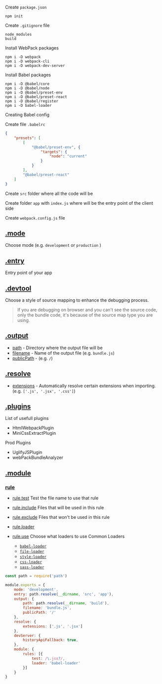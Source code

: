 Create `package.json`

    npm init 

Create `.gitignore` file
    
    node_modules
    build

Install WebPack packages

    npm i -D webpack
    npm i -D webpack-cli
    npm i -D webpack-dev-server

Install Babel packages

    npm i -D @babel/core
    npm i -D @babel/node
    npm i -D @babel/preset-env
    npm i -D @babel/preset-react
    npm i -D @babel/register
    npm i -D babel-loader

Creating Babel config

Create file `.babelrc`
```json
{
    "presets": [
        [
            "@babel/preset-env", {
                "targets": {
                    "node": "current"
                }
            }
        ],
        "@babel/preset-react"
    ]
}
```

Create `src` folder where all the code will be

Create folder `app` with `index.js` where will be the entry point of the client side

Create `webpack.config.js` file


## [.mode](https://webpack.js.org/configuration/mode/)
Choose mode (e.g. `development` or `production` )
## [.entry](https://webpack.js.org/concepts/entry-points/)
Entry point of your app
## [.devtool](https://webpack.js.org/configuration/devtool)
Choose a style of source mapping to enhance the debugging process.    
> If you are debugging on browser and you can't see the source code, only the bundle code, it's because of the source map type you are using.

## [.output](https://webpack.js.org/configuration/output/)    
* [path](https://webpack.js.org/configuration/output/#outputpublicpath) - Directory where the output file will be
* [filename](https://webpack.js.org/configuration/output/#outputpublicpath) - Name of the output file (e.g. `bundle.js`)    
* [publicPath](https://webpack.js.org/configuration/output/#outputpublicpath) - (e.g. `/`)

## [.resolve](https://webpack.js.org/configuration/resolve/)
* [extensions](https://webpack.js.org/configuration/resolve/#resolveextensions) - Automatically resolve certain extensions when importing. (e.g. `['.js', '.jsx', '.css']`)

## [.plugins](https://webpack.js.org/configuration/plugins)
List of usefull plugins

* HtmlWebpackPlugin
* MiniCssExtractPlugin

Prod Plugins

* UglifyJSPlugin
* webPackBundleAnalyzer

## [.module](https://webpack.js.org/configuration/module)

### [rule](https://webpack.js.org/configuration/module#rule)
* [rule.test](https://webpack.js.org/configuration/module/#ruletest)
    Test the file name to use that rule
* [rule.include](https://webpack.js.org/configuration/module/#ruletest)
    Files that will be used in this rule
* [rule.exclude](https://webpack.js.org/configuration/module/#ruletest)
    Files that won't be used in this rule

* [rule.loader]()


* [rule.use](https://webpack.js.org/configuration/module#ruleuse)
    Choose what loaders to use 
    Common Loaders
    * [`babel-loader`](https://github.com/babel/babel-loader)
    * [`file-loader`](https://github.com/webpack-contrib/file-loader)
    * [`style-loader`](https://github.com/webpack-contrib/style-loader)
    * [`css-loader`](https://github.com/webpack-contrib/css-loader)
    * [`sass-loader`](https://github.com/webpack-contrib/sass-loader)





```javascript
const path = require('path')

module.exports = {
    mode: 'development',
    entry: path.resolve(__dirname, 'src', 'app'),
    output: {
        path: path.resolve(__dirname, 'build'),
        filename: 'bundle.js',
        publicPath: '/'
    },
    resolve: {
        extensions: ['.js', '.jsx']
    },
    devServer: {
        historyApiFallback: true,
    },
    module: {
        rules: [{
            test: /\.jsx?/,
            loader: 'babel-loader'
        }]
    }
}
```
